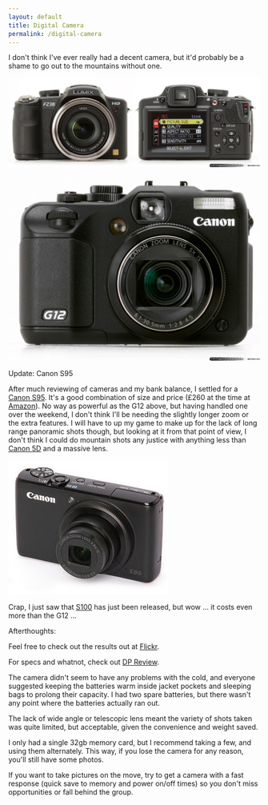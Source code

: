 ```yaml
---
layout: default
title: Digital Camera
permalink: /digital-camera
---
```


I don't think I've ever really had a decent camera, but it'd probably be a shame to go out to the mountains without one.

<a href="http://www.dpreview.com/reviews/Q110superzoomgroup/page8.asp">![](/assets/fz38.jpg "Lumix FZ38")</a>

<a href="http://www.dpreview.com/reviews/CanonG12/">![](/assets/g12.jpg "Canon G12")</a>

Update: Canon S95

After much reviewing of cameras and my bank balance, I settled for a [Canon S95](http://www.dpreview.com/products/canon/compacts/canon_s95). It's a good combination of size and price (£260 at the time at [Amazon](http://www.amazon.co.uk/gp/product/B00400OK52)). No way as powerful as the G12 above, but having handled one over the weekend, I don't think I'll be needing the slightly longer zoom or the extra features. I will have to up my game to make up for the lack of long range panoramic shots though, but looking at it from that point of view, I don't think I could do mountain shots any justice with anything less than [Canon 5D](http://www.amazon.co.uk/Canon-Digital-SLR-Camera-Mark/dp/B001E97GIK/) and a massive lens.

<a href="/digital-camera/s95/"><img title="Canon PowerShot S95" src="/assets/s95.jpg" /></a>

Crap, I just saw that [S100](http://www.amazon.co.uk/Canon-PowerShot-S100-Digital-Camera/dp/B005N5NF6I/) has just been released, but wow ... it costs even more than the G12 ...

Afterthoughts:

Feel free to check out the results out at [Flickr](http://www.flickr.com/photos/philpill/sets/72157628203769011/).

For specs and whatnot, check out [DP  Review](http://www.dpreview.com/products/canon/compacts/canon_s95).

The camera didn't seem to have any problems with the cold, and everyone suggested keeping the batteries warm inside jacket pockets and sleeping bags to prolong their capacity. I had two spare batteries, but there wasn't any point where the batteries actually ran out.

The lack of wide angle or telescopic lens meant the variety of shots taken was quite limited, but acceptable, given the convenience and weight saved.

I only had a single 32gb memory card, but I recommend taking a few, and using them alternately. This way, if you lose the camera for any reason, you'll still have some photos.

If you want to take pictures on the move, try to get a camera with a fast response (quick save to memory and power on/off times) so you don't miss opportunities or fall behind the group.
